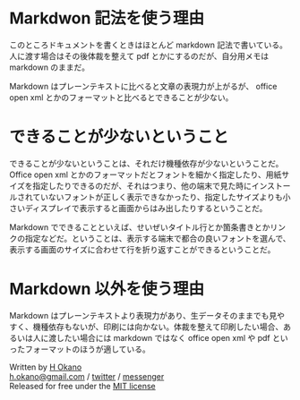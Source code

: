 # Markdwon 記法を使う理由

このところドキュメントを書くときはほとんど markdown 記法で書いている。人に渡す場合はその後体裁を整えて pdf とかにするのだが、自分用メモは markdown のままだ。

Markdown はプレーンテキストに比べると文章の表現力が上がるが、 office open xml とかのフォーマットと比べるとできることが少ない。

# できることが少ないということ

できることが少ないということは、それだけ機種依存が少ないということだ。 Office open xml とかのフォーマットだとフォントを細かく指定したり、用紙サイズを指定したりできるのだが、それはつまり、他の端末で見た時にインストールされていないフォントが正しく表示できなかったり、指定したサイズよりも小さいディスプレイで表示すると画面からはみ出したりするということだ。

Markdown でできることといえば、せいぜいタイトル行とか箇条書きとかリンクの指定などだ。ということは、表示する端末で都合の良いフォントを選んで、表示する画面のサイズに合わせて行を折り返すことができるということだ。

# Markdown 以外を使う理由

Markdown はプレーンテキストより表現力があり、生データそのままでも見やすく、機種依存もないが、印刷には向かない。体裁を整えて印刷したい場合、あるいは人に渡したい場合には markdown ではなく office open xml や pdf といったフォーマットのほうが適している。

Written by [H Okano](https://github.com/officeokano)  
h.okano@gmail.com /
[twitter](https://twitter.com/messages/compose?recipient_id=10862) /
[messenger](https://m.me/okano)  
Released for free under the [MIT license](https://opensource.org/licenses/mit-license.php)
